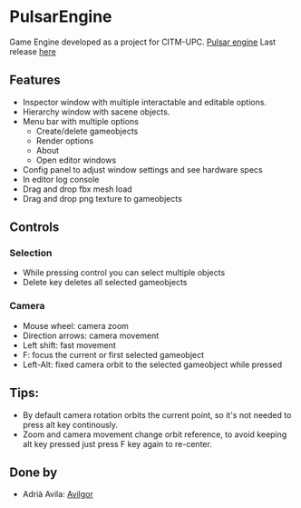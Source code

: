 # PulsarEngine
Game Engine developed as a project for CITM-UPC. 
[Pulsar engine](https://github.com/Avilgor/PulsarEngine)
Last release [here](https://github.com/Avilgor/PulsarEngine/releases)

## Features

* Inspector window with multiple interactable and editable options.
* Hierarchy window with sacene objects.
* Menu bar with multiple options
  * Create/delete gameobjects 
  * Render options
  * About 
  * Open editor windows
* Config panel to adjust window settings and see hardware specs
* In editor log console
* Drag and drop fbx mesh load
* Drag and drop png texture to gameobjects

## Controls

### Selection
* While pressing control you can select multiple objects
* Delete key deletes all selected gameobjects

### Camera
* Mouse wheel: camera zoom
* Direction arrows: camera movement
* Left shift: fast movement
* F: focus the current or first selected gameobject
* Left-Alt: fixed camera orbit to the selected gameobject while pressed

## Tips: 
* By default camera rotation orbits the current point, so it's not needed to press alt key continously.
* Zoom and camera movement change orbit reference, to avoid keeping alt key pressed just press F key again to re-center.

## Done by
* Adrià Avila: [Avilgor](https://github.com/Avilgor)

